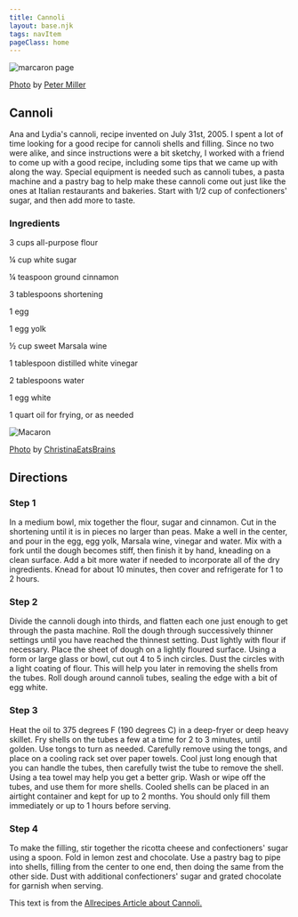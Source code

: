 ```yaml
---
title: Cannoli
layout: base.njk
tags: navItem
pageClass: home
---
```

<main>
  <body>
  <section class="recipeherobanner">
   <div class="recipeimg">
    <img src="/images/Cannoli1.jpg" alt="marcaron page">
    <p class="credit"><a href="https://www.flickr.com/photos/pmillera4/15195933753/in/photolist-p9P8FP-cEACU-7j9fBg-zwiuD-brdcT6-NFifC-zweLL-63tu2P-aTeZvz-581n9n-hBXQY-5X7p8R-4jpsCD-4jtqMu-5XbDD5-4jtrN7-3e5MV-5XbXaq-4jtt25-5Xcmv1-dCaQ2H-5XbxKQ-8yW6tq-bARVjb-2kwEMQG-5ZNKfv-8mFU2R-5X7j9v-6SBVQe-dEUWGf-cBSAJf-a8to66-5hjhtG-sRHpC-9w6z1V-9w9AYE-cFtpc3-qZcdy9-dmeLiU-nnHko7-9w9Biq-2gf1bTC-aqen3x-8EQamr-7hFWFd-5niEgf-7hBZBF-7hC1Xz-9hdqvZ-7mzsvr">Photo</a> by <a href="https://www.flickr.com/photos/pmillera4/">Peter Miller</a></p>
     </div>
    <div class="recipeheretext">
    <h1> Cannoli</h1>
    <p>Ana and Lydia's cannoli, recipe invented on July 31st, 2005. I spent a lot of time looking for a good recipe for cannoli shells and filling. Since no two were alike, and since instructions were a bit sketchy, I worked with a friend to come up with a good recipe, including some tips that we came up with along the way. Special equipment is needed such as cannoli tubes, a pasta machine and a pastry bag to help make these cannoli come out just like the ones at Italian restaurants and bakeries. Start with 1/2 cup of confectioners' sugar, and then add more to taste.</p>
    </div>
  </section>
<!-- steps-->
<section class="step">
    <div class="stepdescription">
      <h3>Ingredients</h3>
      <p>3 cups all-purpose flour </p>
      <p>¼ cup white sugar</p>
      <p>¼ teaspoon ground cinnamon </p>
      <p>3 tablespoons shortening</p>
      <p>1 egg</p>
      <p>1 egg yolk</p>
      <p>½ cup sweet Marsala wine</p>
      <p>1 tablespoon distilled white vinegar</p>
      <p>2 tablespoons water</p>
      <p>1 egg white</p>
      <p>1 quart oil for frying, or as needed</p>
    </div>
    <div class="recipeimg">
      <img src="/images/Cannoli2.jpg" alt="Macaron">
       <p class="credit"><a href="https://www.flickr.com/photos/christina-d/5991768711/in/photolist-a8to66-5hjhtG-sRHpC-9w6z1V-9w9AYE-cFtpc3-qZcdy9-dmeLiU-nnHko7-9w9Biq-2gf1bTC-aqen3x-8EQamr-7hFWFd-5niEgf-7hBZBF-7hC1Xz-9hdqvZ-7mzsvr-vcRnv-mgfpVT-dTR9G8-aEDtVH-WUqt9d-wJbEd-fh6DWB-5SXPMi-visex-cGFJwA-6RZKFW-8K8ay8-cGFKQm-dZHZVJ-visg8-5FhVqY-dn3UKN-dmF9sz-wTai4m-edvJ2m-7khAJH-zamAs-6rBRbU-5NkcJL-HF9CES-5g8mzJ-cGFK8w-7NABsb-74hx5N-azYwBx-5g41Tk">Photo</a> by <a href="https://www.flickr.com/photos/christina-d/">
ChristinaEatsBrains</a></p>
    </div>
  </section>
   <section class="directions">
      <h1>Directions</h1>
      <div class="steplayout">
      <h3 class="w30">Step 1</h3>
      <p class="w50">In a medium bowl, mix together the flour, sugar and cinnamon. Cut in the shortening until it is in pieces no larger than peas. Make a well in the center, and pour in the egg, egg yolk, Marsala wine, vinegar and water. Mix with a fork until the dough becomes stiff, then finish it by hand, kneading on a clean surface. Add a bit more water if needed to incorporate all of the dry ingredients. Knead for about 10 minutes, then cover and refrigerate for 1 to 2 hours.</p>
      </div>
      <div class="steplayout">
       <h3 class="w30" >Step 2</h3>
       <p class="w50">Divide the cannoli dough into thirds, and flatten each one just enough to get through the pasta machine. Roll the dough through successively thinner settings until you have reached the thinnest setting. Dust lightly with flour if necessary. Place the sheet of dough on a lightly floured surface. Using a form or large glass or bowl, cut out 4 to 5 inch circles. Dust the circles with a light coating of flour. This will help you later in removing the shells from the tubes. Roll dough around cannoli tubes, sealing the edge with a bit of egg white.</p>
      </div>
      <div class="steplayout">
       <h3 class="w30">Step 3</h3>
       <p class="w50">Heat the oil to 375 degrees F (190 degrees C) in a deep-fryer or deep heavy skillet. Fry shells on the tubes a few at a time for 2 to 3 minutes, until golden. Use tongs to turn as needed. Carefully remove using the tongs, and place on a cooling rack set over paper towels. Cool just long enough that you can handle the tubes, then carefully twist the tube to remove the shell. Using a tea towel may help you get a better grip. Wash or wipe off the tubes, and use them for more shells. Cooled shells can be placed in an airtight container and kept for up to 2 months. You should only fill them immediately or up to 1 hours before serving.</p>
      </div>
      <div class="steplayout">
         <h3 class="w30">Step 4</h3>
         <p class="w50">To make the filling, stir together the ricotta cheese and confectioners' sugar using a spoon. Fold in lemon zest and chocolate. Use a pastry bag to pipe into shells, filling from the center to one end, then doing the same from the other side. Dust with additional confectioners' sugar and grated chocolate for garnish when serving.</p>
        </div>
         <div class="article-credit">This text is from the <a href="https://www.allrecipes.com/recipe/88849/cannoli/">Allrecipes Article about Cannoli.</a></div>
      </section>
  </body>
</main>